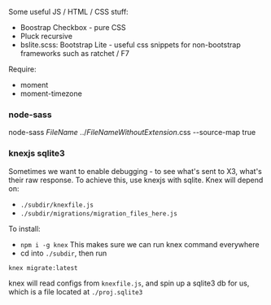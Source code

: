 Some useful JS / HTML / CSS stuff:

- Boostrap Checkbox - pure CSS
- Pluck recursive
- bslite.scss: Bootstrap Lite - useful css snippets for non-bootstrap frameworks such as ratchet / F7

Require:
- moment
- moment-timezone

### node-sass
node-sass $FileName$ ../$FileNameWithoutExtension$.css --source-map true

### knexjs sqlite3
Sometimes we want to enable debugging - to see what's sent to X3, what's their raw response. To achieve this, use knexjs with sqlite.
Knex will depend on:
- `./subdir/knexfile.js`
- `./subdir/migrations/migration_files_here.js`

To install:
- `npm i -g knex`
  This makes sure we can run knex command everywhere
- cd into `./subdir`, then run

`knex migrate:latest`

knex will read configs from `knexfile.js`, and spin up a sqlite3 db for us, which is a file located at `./proj.sqlite3`
